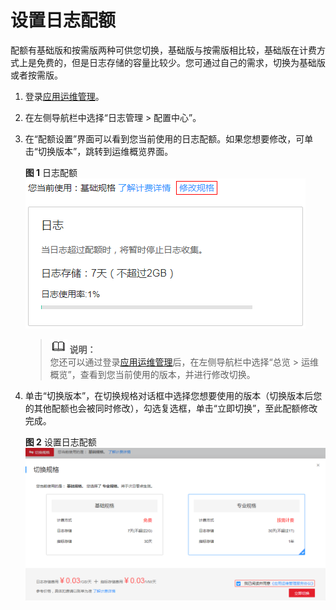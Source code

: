 # 设置日志配额<a name="ZH-CN_TOPIC_0127199676"></a>

配额有基础版和按需版两种可供您切换，基础版与按需版相比较，基础版在计费方式上是免费的，但是日志存储的容量比较少。您可通过自己的需求，切换为基础版或者按需版。

1.  登录[应用运维管理](https://console.huaweicloud.com/aom/#/aom/ams/summary)。
2.  在左侧导航栏中选择“日志管理 \> 配置中心”。
3.  在“配额设置”界面可以看到您当前使用的日志配额。如果您想要修改，可单击“切换版本”，跳转到运维概览界面。

    **图 1**  日志配额<a name="fig11362185918920"></a>  
    ![](figures/日志配额.png "日志配额")

    >![](public_sys-resources/icon-note.gif) **说明：**   
    >您还可以通过登录[应用运维管理](https://console.huaweicloud.com/aom/#/aom/ams/summary)后，在左侧导航栏中选择“总览 \> 运维概览”，查看到您当前使用的版本，并进行修改切换。  

4.  单击“切换版本”，在切换规格对话框中选择您想要使用的版本（切换版本后您的其他配额也会被同时修改），勾选复选框，单击“立即切换”，至此配额修改完成。

    **图 2**  设置日志配额<a name="fig186381030123612"></a>  
    ![](figures/设置日志配额.png "设置日志配额")


